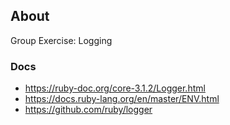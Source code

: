 ## About
Group Exercise: Logging

### Docs
- https://ruby-doc.org/core-3.1.2/Logger.html
- https://docs.ruby-lang.org/en/master/ENV.html
- https://github.com/ruby/logger
